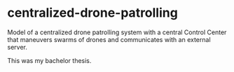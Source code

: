 # centralized-drone-patrolling
Model of a centralized drone patrolling system with a central Control Center that maneuvers swarms of drones and communicates with an external server.

This was my bachelor thesis.
